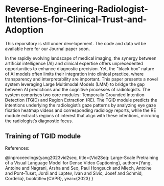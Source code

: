 # Reverse-Engineering-Radiologist-Intentions-for-Clinical-Trust-and-Adoption

This reporsitory is still under developement. The code and data wil be available here for our Journal paper soon.

In the rapidly evolving landscape of medical imaging, the synergy between artificial intelligence (AI) and clinical expertise offers unprecedented opportunities to enhance diagnostic precision. Yet, the "black box" nature of AI models often limits their integration into clinical practice, where transparency and interpretability are important. This paper presents a novel system leveraging Large Multimodal Models (LMM) to bridge the gap between AI predictions and the cognitive processes of radiologists. The system comprises two core modules: Temporally Grounded Intention Detection (TGID) and Region Extraction (RE). The TGID module predicts the intentions underlying the radiologist’s gaze patterns by analyzing eye gaze fixation heatmap videos and corresponding radiology reports, while the RE module extracts regions of interest that align with these intentions, mirroring the radiologist’s diagnostic focus.

## Training of TGID module


References: 

@inproceedings{yang2023vid2seq,
  title={Vid2Seq: Large-Scale Pretraining of a Visual Language Model for Dense Video Captioning},
  author={Yang, Antoine and Nagrani, Arsha and Seo, Paul Hongsuck and Miech, Antoine and Pont-Tuset, Jordi and Laptev, Ivan and Sivic, Josef and Schmid, Cordelia},
  booktitle={CVPR},
  year={2023}
}
